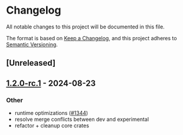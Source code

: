 # Changelog

All notable changes to this project will be documented in this file.

The format is based on [Keep a Changelog](https://keepachangelog.com/en/1.0.0/),
and this project adheres to [Semantic Versioning](https://semver.org/spec/v2.0.0.html).

## [Unreleased]

## [1.2.0-rc.1](https://github.com/succinctlabs/sp1/releases/tag/sp1-curves-v1.2.0-rc.1) - 2024-08-23

### Other

- runtime optimizations ([#1344](https://github.com/succinctlabs/sp1/pull/1344))
- resolve merge conflicts between dev and experimental
- refactor + cleanup core crates
